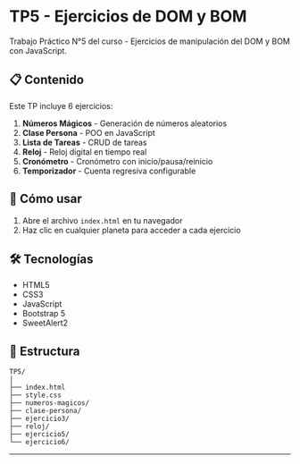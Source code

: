 # TP5 - Ejercicios de DOM y BOM

Trabajo Práctico N°5 del curso - Ejercicios de manipulación del DOM y BOM con JavaScript.

## 📋 Contenido

Este TP incluye 6 ejercicios:

1. **Números Mágicos** - Generación de números aleatorios
2. **Clase Persona** - POO en JavaScript
3. **Lista de Tareas** - CRUD de tareas
4. **Reloj** - Reloj digital en tiempo real
5. **Cronómetro** - Cronómetro con inicio/pausa/reinicio
6. **Temporizador** - Cuenta regresiva configurable

## 🚀 Cómo usar

1. Abre el archivo `index.html` en tu navegador
2. Haz clic en cualquier planeta para acceder a cada ejercicio

## 🛠️ Tecnologías

- HTML5
- CSS3
- JavaScript
- Bootstrap 5
- SweetAlert2

## 📁 Estructura

```
TP5/
│
├── index.html
├── style.css
├── numeros-magicos/
├── clase-persona/
├── ejercicio3/
├── reloj/
├── ejercicio5/
└── ejercicio6/
```

---
